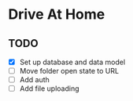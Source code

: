 # Drive At Home

## TODO

- [x] Set up database and data model
- [ ] Move folder open state to URL
- [ ] Add auth
- [ ] Add file uploading
